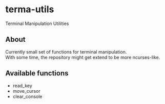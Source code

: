 # terma-utils
Terminal Manipulation Utilities

## About
Currently small set of functions for terminal manipulation.  
With some time, the repository might get extend to be more ncurses-like.

## Available functions
- read_key
- move_cursor
- clear_console

